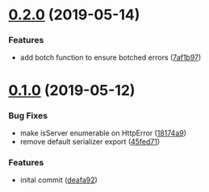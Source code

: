 # [0.2.0](https://github.com/ersims/botched/compare/v0.1.0...v0.2.0) (2019-05-14)

### Features

- add botch function to ensure botched errors ([7af1b97](https://github.com/ersims/botched/commit/7af1b97))

# [0.1.0](https://github.com/ersims/botched/compare/deafa92...v0.1.0) (2019-05-12)

### Bug Fixes

- make isServer enumerable on HttpError ([18174a9](https://github.com/ersims/botched/commit/18174a9))
- remove default serializer export ([45fed71](https://github.com/ersims/botched/commit/45fed71))

### Features

- inital commit ([deafa92](https://github.com/ersims/botched/commit/deafa92))
